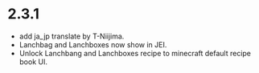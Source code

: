 # 2.3.1
- add ja_jp translate by T-Niijima.
- Lanchbag and Lanchboxes now show in JEI.
- Unlock Lanchbang and Lanchboxes recipe to minecraft default recipe book UI.